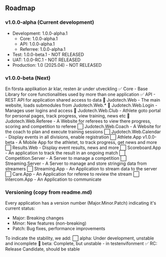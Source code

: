 ## Roadmap

### v1.0.0-alpha (Current development)
* Development: 1.0.0-alpha.1
    * Core: 1.0.0-alpha.1
    * API: 1.0.0-alpha.1
    * Referree: 1.0.0-alpha.1
* Test: 1.0.0-beta.1 - NOT RELEASED
* UAT: 1.0.0-RC.1 - NOT RELEASED
* Production: 1.0 (2025.04) - NOT RELEASED

### v1.0.0-beta (Next)
En första applikation är klar, resten är under utveckling
✅ Core - Base Library for core functionalities used by more than one application
✅ API - REST API for application shared access to data
🔄 Judotech.Web - The main website, loads submodules from Judotech.Web.*
🔄 Judotech.Web.Login - Manages user logins and access
🔄 Judotech.Web.Club - Athlete goto portal for personal pages, track progress, view training, news etc
🔄 Judotech.Web.Referee - A Website for referees to view there progress, scoring and competition to referee
⬜ Judotech.Web.Coach - A Website for the coach to plan and execute training sessions
⬜ Judotech.Web.Calendar - Display events in all divisions, enable registration
⬜ Athlete.App v1.0.0-beta - A Mobile App for the athletet, to track progress, get news and more
⬜ Results.Web - Display event results, news and more
⬜ Scoreboard.App - An application to track the result in an ongoing match
⬜ Competition.Server - A Server to manage a competition
⬜ Streaming.Server - A Server to manage and store stringing data from streamers
⬜ Streaming.App - An Application to stream data to the server
⬜ Care.App - An Application for referee to review the stream
⬜ Intercom.App - An Application to communicate


### Versioning (copy from readme.md)
Every application has a version number (Major.Minor.Patch) indicating it's current status:
* Major: Breaking changes
* Minor: New features (non-breaking)
* Patch: Bug fixes, performance improvements

To indicate the stability, we add:
⬜ alpha: Under development, unstable and incomplete
🔄 beta: Complete, but unstable - in testenvifonment
✅ RC: Release Candidate, should be stable